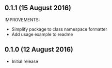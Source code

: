 ## 0.1.1 (15 August 2016)

IMPROVEMENTS:

  * Simplify package to class namespace formatter
  * Add usage example to readme

## 0.1.0 (12 August 2016)

  * Initial release
